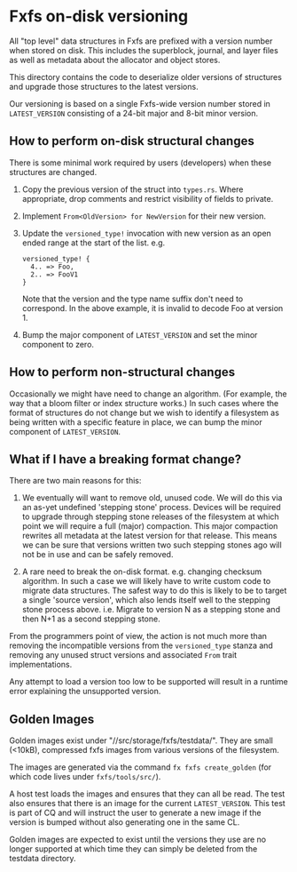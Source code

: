 # Fxfs on-disk versioning

All "top level" data structures in Fxfs are prefixed with a version number when
stored on disk. This includes the superblock, journal, and layer files as well
as metadata about the allocator and object stores.

This directory contains the code to deserialize older versions of structures and
upgrade those structures to the latest versions.

Our versioning is based on a single Fxfs-wide version number stored in
`LATEST_VERSION` consisting of a 24-bit major and 8-bit minor version.

## How to perform on-disk structural changes

There is some minimal work required by users (developers) when these structures
are changed.

1. Copy the previous version of the struct into `types.rs`. Where appropriate,
   drop comments and restrict visibility of fields to private.
2. Implement `From<OldVersion> for NewVersion` for their new version.
3. Update the `versioned_type!` invocation with new version as an open ended range
   at the start of the list. e.g.

   ```
   versioned_type! {
     4.. => Foo,
     2.. => FooV1
   }
   ```

   Note that the version and the type name suffix don't need to correspond. In
   the above example, it is invalid to decode Foo at version 1.
4. Bump the major component of `LATEST_VERSION` and set the minor component to zero.

## How to perform non-structural changes

Occasionally we might have need to change an algorithm. (For example, the way
that a bloom filter or index structure works.) In such cases where the format of
structures do not change but we wish to identify a filesystem as being written
with a specific feature in place, we can bump the minor component of
`LATEST_VERSION`.

## What if I have a breaking format change?

There are two main reasons for this:

1. We eventually will want to remove old, unused code. We will do this
   via an as-yet undefined 'stepping stone' process. Devices will be required to
   upgrade through stepping stone releases of the filesystem at which point we will
   require a full (major) compaction. This major compaction rewrites all metadata
   at the latest version for that release. This means we can be sure that versions
   written two such stepping stones ago will not be in use and can be safely removed.

2. A rare need to break the on-disk format. e.g. changing checksum algorithm.
   In such a case we will likely have to write custom code to migrate data
   structures. The safest way to do this is likely to be to target a single
   'source version', which also lends itself well to the stepping stone process
   above. i.e. Migrate to version N as a stepping stone and then N+1 as a second
   stepping stone.

From the programmers point of view, the action is not much more than removing
the incompatible versions from the `versioned_type` stanza and removing any unused
struct versions and associated `From` trait implementations.

Any attempt to load a version too low to be supported will result in a runtime error
explaining the unsupported version.

## Golden Images

Golden images exist under "//src/storage/fxfs/testdata/".
They are small (<10kB), compressed fxfs images from various versions of the filesystem.

The images are generated via the command `fx fxfs create_golden` (for which code
lives under `fxfs/tools/src/`).

A host test loads the images and ensures that they can all be read.
The test also ensures that there is an image for the current `LATEST_VERSION`.
This test is part of CQ and will instruct the user to generate a new image if
the version is bumped without also generating one in the same CL.

Golden images are expected to exist until the versions they use are no longer
supported at which time they can simply be deleted from the testdata directory.
